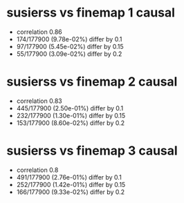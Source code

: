 # susierss vs finemap  1 causal

- correlation 0.86
- 174/177900 (9.78e-02%) differ by 0.1
- 97/177900 (5.45e-02%) differ by 0.15
- 55/177900 (3.09e-02%) differ by 0.2


# susierss vs finemap  2 causal

- correlation 0.83
- 445/177900 (2.50e-01%) differ by 0.1
- 232/177900 (1.30e-01%) differ by 0.15
- 153/177900 (8.60e-02%) differ by 0.2


# susierss vs finemap  3 causal

- correlation 0.8
- 491/177900 (2.76e-01%) differ by 0.1
- 252/177900 (1.42e-01%) differ by 0.15
- 166/177900 (9.33e-02%) differ by 0.2


